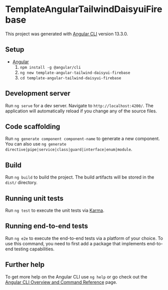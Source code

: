 # TemplateAngularTailwindDaisyuiFirebase

This project was generated with [Angular CLI](https://github.com/angular/angular-cli) version 13.3.0.

## Setup

- [Angular](https://angular.io/guide/setup-local)
  1. `npm install -g @angular/cli`
  1. `ng new template-angular-tailwind-daisyui-firebase`
  1. `cd template-angular-tailwind-daisyui-firebase`

## Development server

Run `ng serve` for a dev server. Navigate to `http://localhost:4200/`. The application will automatically reload if you change any of the source files.

## Code scaffolding

Run `ng generate component component-name` to generate a new component. You can also use `ng generate directive|pipe|service|class|guard|interface|enum|module`.

## Build

Run `ng build` to build the project. The build artifacts will be stored in the `dist/` directory.

## Running unit tests

Run `ng test` to execute the unit tests via [Karma](https://karma-runner.github.io).

## Running end-to-end tests

Run `ng e2e` to execute the end-to-end tests via a platform of your choice. To use this command, you need to first add a package that implements end-to-end testing capabilities.

## Further help

To get more help on the Angular CLI use `ng help` or go check out the [Angular CLI Overview and Command Reference](https://angular.io/cli) page.
